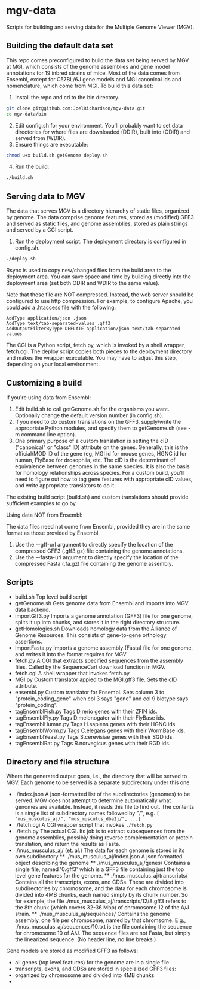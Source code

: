 
# mgv-data 

Scripts for building and serving data for the Multiple Genome Viewer (MGV).

## Building the default data set
This repo comes preconfigured to build the data set being served by MGV at MGI,
which consists of the genome assemblies and gene model annotations for 19 inbred strains of mice.
Most of the data comes from Ensembl, except for C57BL/6J gene models and MGI canonical ids and nomenclature,
which come from MGI. To build this data set:
1. Install the repo and cd to the bin directory. 
```bash
git clone git@github.com:JoelRichardson/mgv-data.git
cd mgv-data/bin
```
2. Edit config.sh for your environment. You'll probably want to set data directories for where files are downloaded (DDIR), built into (ODIR) and served from (WDIR).
3. Ensure things are executable:
 ```bash
chmod u+x build.sh getGenome deploy.sh
```
4. Run the build: 
 ```bash
./build.sh
```

## Serving data to MGV

The data that serves MGV is a directory hierarchy of static files, organized by genome.
The data comprise genome features, stored as (modified) GFF3 and served as static files, and genome assemblies, stored as plain strings and served by a CGI script.

1. Run the deployment script. The deployment directory is configured in config.sh. 
 ```bash
./deploy.sh
```
Rsync is used to copy new/changed files from the build area to the deployment area. 
You can save space and time by building directly into the deployment area (set both ODIR and WDIR to the same value).

Note that these file are NOT compressed.
Instead, the web server should be configured to use http compression.
For example, to configure Apache, you could add a .htaccess file with the following:
```
AddType application/json .json
AddType text/tab-separated-values .gff3
AddOutputFilterByType DEFLATE application/json text/tab-separated-values
```

The CGI is a Python script, fetch.py, which is invoked by a shell wrapper, fetch.cgi. The deploy script copies both pieces to the deployment directory and makes the wrapper executable. You may have to adjust this step, depending on your local environment. 

## Customizing a build

If you're using data from Ensembl:
1. Edit build.sh to call getGenome.sh for the organisms you want. Optionally change the default version number (in config.sh).
2. If you need to do custom translations on the GFF3, supply/write the appropriate Python modules, and specify them to getGenome.sh (see -m command line option).
3. One primary purpose of a custom translation is setting the cID ("canonical" or "class" ID) attribute on the genes. Generally, this is the official/MOD ID of the gene (eg, MGI id for mouse genes, HGNC id for human, FlyBase for drosophila, etc. The cID is the determinant of equivalence between genomes in the same species. It is also the basis for homology relationships across species. For a custom build, you'll need to figure out how to tag gene features with appropriate cID values, and write appropriate translators to do it.

The existing build script (build.sh) and custom translations should provide sufficient examples to go by.

Using data NOT from Ensembl:

The data files need not come from Ensembl, provided they are in the same format as those provided by Ensembl.
1. Use the --gff-url argument to directly specify the location of the compressed GFF3 (.gff3.gz) file containing the genome annotations.
2. Use the --fasta-url argument to directly specify the location of the compressed Fasta (.fa.gz) file containing the genome assembly.

## Scripts

* build.sh Top level build script
* getGenome.sh Gets genome data from Ensembl and imports into MGV data backend.
* importGff3.py Imports a genome annotation (GFF3) file for one genome, splits it up into chunks, and stores it 
in the right directory structure. 
* getHomologies.sh Downloads homology data from the Alliance of Genome Resources. This consists of gene-to-gene orthology assertions.
* importFasta.py Imports a genome assembly (Fasta) file for one genome, and writes it into the format requires for MGV.
* fetch.py A CGI that extracts specified sequences from the assembly files. Called by the SequenceCart download
function in MGV.
* fetch.cgi A shell wrapper that invokes fetch.py
* MGI.py Custom translator appied to the MGI.gff3 file. Sets the cID attribute.
* ensembl.py Custom translator for Ensembl. Sets column 3 to "protein_coding_gene" when col 3 says "gene" and col 9 biotype says "protein_coding".
* tagEnsemblFish.py Tags D.rerio genes with their ZFIN ids.
* tagEnsemblFly.py Tags  D.melonogater with their FlyBase ids.
* tagEnsemblHuman.py Tags H.sapiens genes with their HGNC ids.
* tagEnsemblWorm.py Tags C.elegans genes with their WormBase ids.
* tagEnsemblYeast.py Tags S.cerevisiae genes with their SGD ids.
* tagEnsemblRat.py Tags R.norvegicus genes with their RGD ids.

## Directory and file structure

Where the generated output goes, i.e., the directory that will be served to MGV. Each genome to be served is a separate subdirectory under this one. 
* ./index.json A json-formatted list of the subdirectories (genomes) to be served. MGV does not attempt to determine automatically what genomes are available. Instead, it reads this file to find out. The contents is a single list of subdirectory names followed by "/", e.g. `[ "mus_musculus_aj/", "mus_musculus_dba2j/", ...]`
* ./fetch.cgi A CGI wrapper script that invokes `./fetch.py`
* ./fetch.py The actual CGI. Its job is to extract subsequences from the genome assemblies, possibly doing reverse complementation or protein translation, and return the results as Fasta.
* ./mus_musculus_aj/ (et. al.) The data for each genome is stored in its own subdirectory
** ./mus_musculus_aj/index.json A json formatted object describing the genome
** ./mus_musculus_aj/genes/ Contains a single file, named '0.gff3' which is a GFF3 file containing just the top level gene features for the genome.
** ./mus_musculus_aj/transcripts/ Contains all the transcripts, exons, and CDSs. These are divided into subdirectories by chromosome, and the data for each chromosome is divided into 4MB chunks, each named simply by its chunk number. So for example, the file ./mus_musculus_aj/transcripts/12/8.gff3 refers to the 8th chunk (which covers 32-36 Mbp) of chromosome 12 of the A/J strain.
** ./mus_musculus_aj/sequences/ Contains the genome assembly, one file per chromosome, named by that chromsome. E.g., ./mus_musculus_aj/sequences/10.txt is the file containing the sequence for chromosome 10 of A/J. The sequence files are not
Fasta, but simply the linearized sequence. (No header line, no line breaks.)

Gene models are stored as modified GFF3 as follows:
* all genes (top level features) for the genome are in a single file
* transcripts, exons, and CDSs are stored in specialized GFF3 files:
 * organized by chromosome and divided into 4MB chunks
 * 


